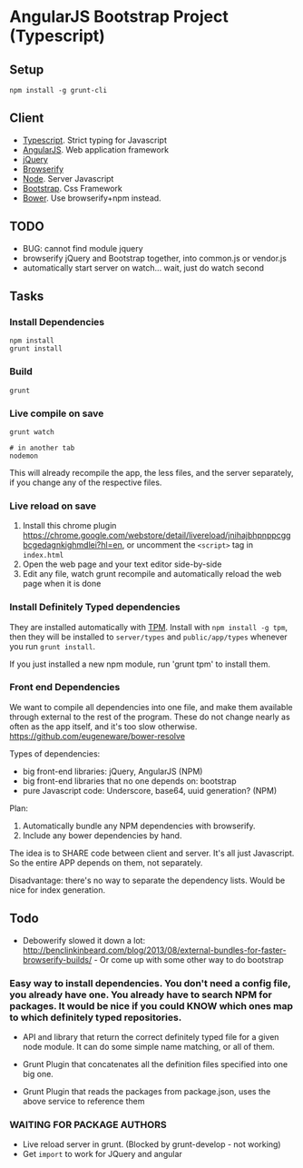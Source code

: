 AngularJS Bootstrap Project (Typescript)
========================================

Setup
-----

    npm install -g grunt-cli

Client
------
* [Typescript](http://www.typescriptlang.org/). Strict typing for Javascript
* [AngularJS](http://angularjs.org/). Web application framework
* [jQuery](http://jquery.com/)
* [Browserify](http://browserify.org/)
* [Node](http://nodejs.org/). Server Javascript
* [Bootstrap](http://getbootstrap.com/). Css Framework
* [Bower](https://github.com/bower/bower). Use browserify+npm instead.

TODO
----

- BUG: cannot find module jquery
- browserify jQuery and Bootstrap together, into common.js or vendor.js
- automatically start server on watch... wait, just do watch second

Tasks
-----

### Install Dependencies

    npm install
    grunt install

### Build

    grunt

### Live compile on save

    grunt watch

    # in another tab
    nodemon

This will already recompile the app, the less files, and the server separately, if you change any of the respective files. 

### Live reload on save

1. Install this chrome plugin https://chrome.google.com/webstore/detail/livereload/jnihajbhpnppcggbcgedagnkighmdlei?hl=en, or uncomment the `<script>` tag in `index.html`
2. Open the web page and your text editor side-by-side
3. Edit any file, watch grunt recompile and automatically reload the web page when it is done

### Install Definitely Typed dependencies

They are installed automatically with [TPM](http://github.com/seanhess/tpm). Install with `npm install -g tpm`, then they will be installed to `server/types` and `public/app/types` whenever you run `grunt install`.

If you just installed a new npm module, run 'grunt tpm' to install them. 

### Front end Dependencies

We want to compile all dependencies into one file, and make them available through external to the rest of the program. These do not change nearly as often as the app itself, and it's too slow otherwise. https://github.com/eugeneware/bower-resolve

Types of dependencies:
- big front-end libraries: jQuery, AngularJS (NPM)
- big front-end libraries that no one depends on: bootstrap 
- pure Javascript code: Underscore, base64, uuid generation? (NPM)

Plan: 
1. Automatically bundle any NPM dependencies with browserify. 
2. Include any bower dependencies by hand.

The idea is to SHARE code between client and server. It's all just Javascript. So the entire APP depends on them, not separately. 

Disadvantage: there's no way to separate the dependency lists. Would be nice for index generation.

Todo
----

- Debowerify slowed it down a lot: http://benclinkinbeard.com/blog/2013/08/external-bundles-for-faster-browserify-builds/ - Or come up with some other way to do bootstrap

### Easy way to install dependencies. You don't need a config file, you already have one. You already have to search NPM for packages. It would be nice if you could KNOW which ones map to which definitely typed repositories. 

- API and library that return the correct definitely typed file for a given node module. It can do some simple name matching, or all of them. 

- Grunt Plugin that concatenates all the definition files specified into one big one. 

- Grunt Plugin that reads the packages from package.json, uses the above service to reference them

### WAITING FOR PACKAGE AUTHORS

- Live reload server in grunt. (Blocked by grunt-develop - not working)
- Get `import` to work for JQuery and angular


